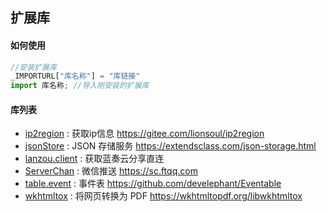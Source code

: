 ## 扩展库


#### 如何使用

```js
//安装扩展库
_IMPORTURL["库名称"] = "库链接"
import 库名称; //导入刚安装的扩展库
```

#### 库列表

- [ip2region](https://suiang.cn/aardio/lib/ip2region.tar.lzma) : 获取ip信息 https://gitee.com/lionsoul/ip2region
- [jsonStore](https://suiang.cn/aardio/lib/jsonStore.tar.lzma) : JSON 存储服务 https://extendsclass.com/json-storage.html
- [lanzou.client](https://suiang.cn/aardio/lib/lanzou.client.tar.lzma) : 获取蓝奏云分享直连
- [ServerChan](https://suiang.cn/aardio/lib/ServerChan.tar.lzma) : 微信推送 https://sc.ftqq.com
- [table.event](https://suiang.cn/aardio/lib/table.event.tar.lzma) : 事件表 https://github.com/develephant/Eventable
- [wkhtmltox](https://suiang.cn/aardio/lib/wkhtmltox.tar.lzma) : 将网页转换为 PDF https://wkhtmltopdf.org/libwkhtmltox
